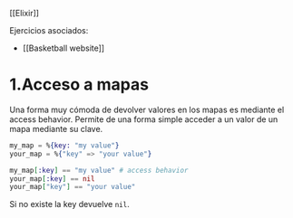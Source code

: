 [[Elixir]]

Ejercicios asociados:
+ [[Basketball website]]

# 1.Acceso a mapas
Una forma muy cómoda de devolver valores en los mapas es mediante el access behavior. Permite de una forma simple acceder a un valor de un mapa mediante su clave.

```elixir
my_map = %{key: "my value"}
your_map = %{"key" => "your value"}

my_map[:key] == "my value" # access behavior
your_map[:key] == nil
your_map["key"] == "your value"
```

Si no existe la key devuelve `nil`.